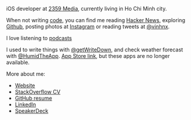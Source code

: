 iOS developer at [2359 Media](http://2359media.com/), currently living in Ho Chi Minh city.

When not writing [code](https://github.com/vinhnx), you can find me reading [Hacker News](https://news.ycombinator.com/user?id=vinhnx), exploring [Github](https://github.com/vinhnx), posting photos at [Instagram](https://instagram.com/vinhnx) or reading tweets at [@vinhnx](https://twitter.com/@vinhnx).

I love listening to [podcasts](https://vinhnx.github.io/podcasts/)

I used to write things with [@getWriteDown](https://twitter.com/getWriteDown), and check weather forecast with [@HumidTheApp](https://twitter.com/HumidTheApp). [App Store link](http://itunes.com/nguyenvinh), but these apps are no longer available.

More about me:

+ [Website](https://vinhnx.github.io)
+ [StackOverflow CV](https://stackoverflow.com/cv/vinh)
+ [GitHub resume](http://resume.github.io/?vinhnx)
+ [LinkedIn](https://www.linkedin.com/in/vinhnx)
+ [SpeakerDeck](https://speakerdeck.com/vinhnx/)

